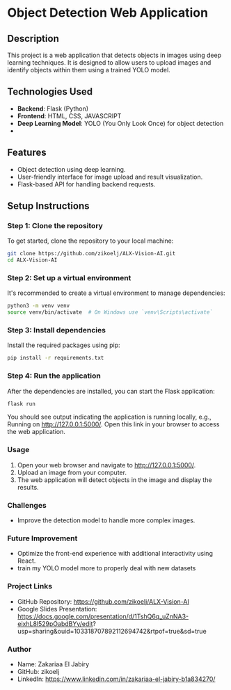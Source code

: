 # Object Detection Web Application

## Description
This project is a web application that detects objects in images using deep learning techniques. It is designed to allow users to upload images and identify objects within them using a trained YOLO model.

## Technologies Used
- **Backend**: Flask (Python)
- **Frontend**: HTML, CSS, JAVASCRIPT
- **Deep Learning Model**: YOLO (You Only Look Once) for object detection
- 
## Features
- Object detection using deep learning.
- User-friendly interface for image upload and result visualization.
- Flask-based API for handling backend requests.

## Setup Instructions

### Step 1: Clone the repository
To get started, clone the repository to your local machine:
```bash
git clone https://github.com/zikoelj/ALX-Vision-AI.git
cd ALX-Vision-AI
```

### Step 2: Set up a virtual environment
It's recommended to create a virtual environment to manage dependencies:
```bash
python3 -m venv venv
source venv/bin/activate  # On Windows use `venv\Scripts\activate`
```

### Step 3: Install dependencies
Install the required packages using pip:
```bash
pip install -r requirements.txt
```

### Step 4: Run the application
After the dependencies are installed, you can start the Flask application:
```bash
flask run
```
You should see output indicating the application is running locally, e.g., Running on http://127.0.0.1:5000/. Open this link in your browser to access the web application.
### Usage 
1) Open your web browser and navigate to http://127.0.0.1:5000/.
2) Upload an image from your computer.
3) The web application will detect objects in the image and display the results.

### Challenges
- Improve the detection model to handle more complex images.

### Future Improvement
- Optimize the front-end experience with additional interactivity using React.
- train my YOLO model more to properly deal with new datasets

### Project Links
- GitHub Repository: https://github.com/zikoelj/ALX-Vision-AI
- Google Slides Presentation: https://docs.google.com/presentation/d/1TshQ6q_uZnNA3-eixhL8l529pOabdBYy/edit? 
                               usp=sharing&ouid=103318707892112694742&rtpof=true&sd=true

### Author
- Name: Zakariaa El Jabiry
- GitHub: zikoelj
- LinkedIn: https://www.linkedin.com/in/zakariaa-el-jabiry-b1a834270/
